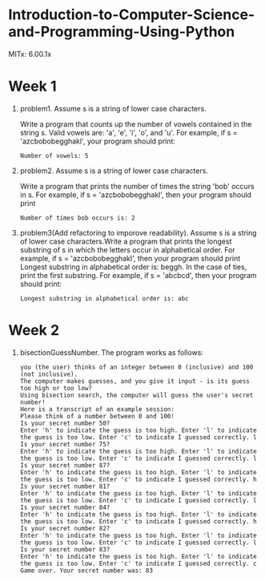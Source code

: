 # Introduction-to-Computer-Science-and-Programming-Using-Python
MITx: 6.00.1x

# Week 1
1. problem1. Assume s is a string of lower case characters.

    Write a program that counts up the number of vowels contained in the string s. Valid vowels are: 'a', 'e', 'i', 'o', and 'u'.
For example, if s = 'azcbobobegghakl', your program should print:
    ```
    Number of vowels: 5
    ```
1. problem2. Assume s is a string of lower case characters.

    Write a program that prints the number of times the string 'bob' occurs in s. 
    For example, if s = 'azcbobobegghakl', then your program should print
    ```
    Number of times bob occurs is: 2
    ```
1. problem3(Add refactoring to imporove readability). Assume s is a string of lower case characters.Write a program that prints the longest substring of s in which the letters occur in alphabetical order. For example, if s = 'azcbobobegghakl', then your program should print Longest substring in alphabetical order is: beggh. In the case of ties, print the first substring. For example, if s = 'abcbcd', then your program should print:
    ```
    Longest substring in alphabetical order is: abc
    ```
# Week 2

   1. bisectionGuessNumber. The program works as follows:
   
        ```
        you (the user) thinks of an integer between 0 (inclusive) and 100 (not inclusive).
        The computer makes guesses, and you give it input - is its guess too high or too low?
        Using bisection search, the computer will guess the user's secret number!
        Here is a transcript of an example session:
        Please think of a number between 0 and 100!
        Is your secret number 50?
        Enter 'h' to indicate the guess is too high. Enter 'l' to indicate the guess is too low. Enter 'c' to indicate I guessed correctly. l
        Is your secret number 75?
        Enter 'h' to indicate the guess is too high. Enter 'l' to indicate the guess is too low. Enter 'c' to indicate I guessed correctly. l
        Is your secret number 87?
        Enter 'h' to indicate the guess is too high. Enter 'l' to indicate the guess is too low. Enter 'c' to indicate I guessed correctly. h
        Is your secret number 81?
        Enter 'h' to indicate the guess is too high. Enter 'l' to indicate the guess is too low. Enter 'c' to indicate I guessed correctly. l
        Is your secret number 84?
        Enter 'h' to indicate the guess is too high. Enter 'l' to indicate the guess is too low. Enter 'c' to indicate I guessed correctly. h
        Is your secret number 82?
        Enter 'h' to indicate the guess is too high. Enter 'l' to indicate the guess is too low. Enter 'c' to indicate I guessed correctly. l
        Is your secret number 83?
        Enter 'h' to indicate the guess is too high. Enter 'l' to indicate the guess is too low. Enter 'c' to indicate I guessed correctly. c
        Game over. Your secret number was: 83
        ```